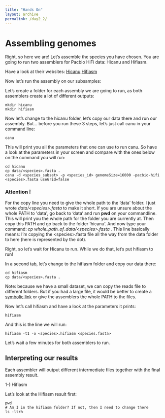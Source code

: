 ```yaml
---
title: "Hands On"
layout: archive
permalink: /day2_2/
---  
```


# Assembling genomes

Right, so here we are! Let’s assemble the species you have chosen. You are going to run two assemblers for Pacbio HiFi data: Hicanu and Hifiasm.

Have a look at their websites:
[Hicanu](https://github.com/marbl/canu/releases/tag/v2.1)
[Hifiasm](https://github.com/chhylp123/hifiasm)

Now let’s run the assembly on our subsamples:

Let’s create a folder for each assembly we are going to run, as both assemblers create a lot of different outputs:

```console  
mkdir hicanu
mkdir hifiasm
```  

Now let’s change to the hicanu folder, let’s copy our data there and run our assembly. 
But… before you run these 3 steps, let’s just call canu in your command line:


```console  
canu
```  

This will print you all the parameters that one can use to run canu. So have a look at the parameters in your screen and compare with the ones below on the command you will run:


```console  
cd hicanu
cp data/<species>.fasta .
canu -d <species_subset> -p <species_id> genomeSize=16000 -pacbio-hifi <species>.fasta useGrid=false

```  
  
  ### Attention :grey_exclamation: 

For the copy line you need to give the whole path to the ‘data’ folder. I just wrote *data/\<species>\.fasta* to make it short. If you are unsure about the whole PATH to 'data', go back to ‘data’ and run **pwd** on your commandline. This will print you the whole path for the folder you are currently at. Then copy this PATH and go back to the folder ‘hicanu’. And now type your command: *cp whole_path_of_data/\<species>\.fasta .* This line basically means: I’m copying the \<species>\.fasta file all the way from the data folder to here (here is represented by the dot).


Right, so let’s wait for Hicanu to run. While we do that, let’s put hifiasm to run!

In a second tab, let’s change to the hifiasm folder and copy our data there:

```console  
cd hifiasm
cp data/<species>.fasta .

```

Note: because we have a small dataset, we can copy the reads file to different folders. But if you had a large file, it would be better to create a [symbolic link](https://kb.iu.edu/d/abbe) or give the assemblers the whole PATH to the files.

Now let’s call hifiasm and have a look at the parameters it prints:


```console  
hifiasm

```
And this is the line we will run:


```console  
hifiasm -t1 -o <species>.hifiasm <species.fasta>

```

Let’s wait a few minutes for both assemblers to run.

## Interpreting our results

Each assembler will output different intermediate files together with the final assembly result. 

1-) Hifiasm

Let’s look at the Hifiasm result first:


```console  
pwd
# Am I in the hifiasm folder? If not, then I need to change there
ls -ltrh
```



